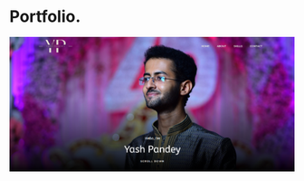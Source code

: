 # Portfolio.
![Website Screenshot](https://github.com/YashPandey7/Portfolio/blob/7b2309689d6e8b4d01aac99f2f2b7587fc293f71/Screenshot%20(54).png)

